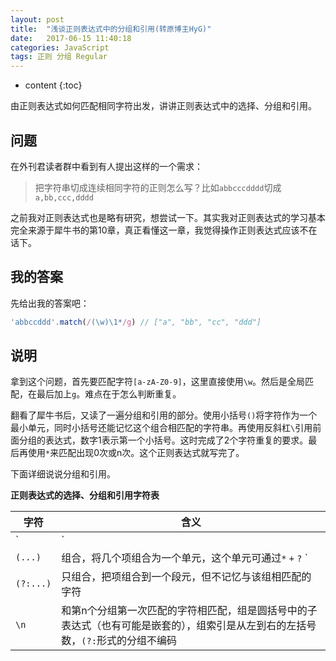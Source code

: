 ```yaml
---
layout: post
title:  "浅谈正则表达式中的分组和引用(转原博主HyG)"
date:   2017-06-15 11:40:18
categories: JavaScript
tags: 正则 分组 Regular
---
```


* content
{:toc}

由正则表达式如何匹配相同字符出发，讲讲正则表达式中的选择、分组和引用。

## 问题

在外刊君读者群中看到有人提出这样的一个需求：

> 把字符串切成连续相同字符的正则怎么写？比如`abbcccdddd`切成`a,bb,ccc,dddd`

之前我对正则表达式也是略有研究，想尝试一下。其实我对正则表达式的学习基本完全来源于犀牛书的第10章，真正看懂这一章，我觉得操作正则表达式应该不在话下。





## 我的答案

先给出我的答案吧：

```js
'abbccddd'.match(/(\w)\1*/g) // ["a", "bb", "cc", "ddd"]
```

## 说明


拿到这个问题，首先要匹配字符`[a-zA-Z0-9]`，这里直接使用`\w`。然后是全局匹配，在最后加上`g`。难点在于怎么判断重复。

翻看了犀牛书后，又读了一遍分组和引用的部分。使用小括号`()`将字符作为一个最小单元，同时小括号还能记忆这个组合相匹配的字符串。再使用反斜杠`\`引用前面分组的表达式，数字1表示第一个小括号。这时完成了2个字符重复的要求。最后再使用`*`来匹配出现0次或n次。这个正则表达式就写完了。

下面详细说说分组和引用。

**正则表达式的选择、分组和引用字符表**

字符 | 含义
--- | ---
`|` | 选择，匹配的是该符号左边的子表达式或右边的子表达式
`(...)` | 组合，将几个项组合为一个单元，这个单元可通过`*` `+` `?` `|` 等符号加以修饰，**而且可以记住和这个组合相匹配的字符串以提供伺候的引用使用**
`(?:...)` | 只组合，把项组合到一个段元，但不记忆与该组相匹配的字符
`\n` | 和第n个分组第一次匹配的字符相匹配，组是圆括号中的子表达式（也有可能是嵌套的），组索引是从左到右的左括号数，`(?:`形式的分组不编码
